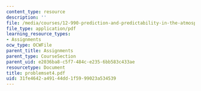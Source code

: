 ```yaml
---
content_type: resource
description: ''
file: /media/courses/12-990-prediction-and-predictability-in-the-atmosphere-and-oceans-spring-2003/31fe4642a49144dd1f5999023a534539_problemset4.pdf
file_type: application/pdf
learning_resource_types:
- Assignments
ocw_type: OCWFile
parent_title: Assignments
parent_type: CourseSection
parent_uid: e2036ba8-c5f7-484c-e235-6bb583c433ae
resourcetype: Document
title: problemset4.pdf
uid: 31fe4642-a491-44dd-1f59-99023a534539
---
```

